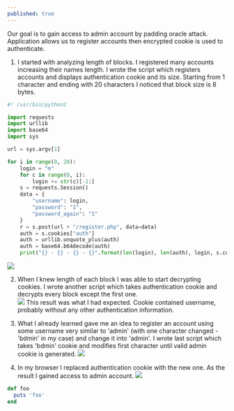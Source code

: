 ```yaml
---
published: true
---
```

Our goal is to gain access to admin account by padding oracle attack. Application allows us to register accounts then encrypted cookie is used to authenticate.

1. I started with analyzing length of blocks. I registered many accounts increasing their names length. I wrote the script which registers accounts and displays authentication cookie and its size. Starting from 1 character and ending with 20 characters I noticed that block size is 8 bytes.
```python
#! /usr/bin/python2

import requests
import urllib
import base64
import sys

url = sys.argv[1]

for i in range(0, 20):
    login = "m"
    for c in range(0, i):
        login += str(c)[-1:]
    s = requests.Session()
    data = {
        "username": login,
        "password": "1",
        "password_again": "1"
    }
    r = s.post(url + "/register.php", data=data)
    auth = s.cookies["auth"]
    auth = urllib.unquote_plus(auth)
    auth = base64.b64decode(auth)
    print("{} - {} - {} - {}".format(len(login), len(auth), login, s.cookies["auth"]))
```
![]({{site.baseurl}}/images/padding_oracle_register.png)

2. When I knew length of each block I was able to start decrypting cookies. I wrote another script which takes authentication cookie and decrypts every block except the first one.   
![]({{site.baseurl}}/images/padding_oracle_decrypt.png)
This result was what I had expected. Cookie contained username, probably without any other authentication information.

3. What I already learned gave me an idea to register an account using some username very similar to 'admin' (with one character changed - 'bdmin' in my case) and change it into 'admin'. I wrote last script which takes 'bdmin' cookie and modifies first character until valid admin cookie is generated.
![]({{site.baseurl}}/images/padding_oracle_modify.png)

4. In my browser I replaced authentication cookie with the new one. As the result I gained access to admin account.
![]({{site.baseurl}}/images/padding_oracle_admin.png)

```ruby
def foo
  puts 'foo'
end
```
